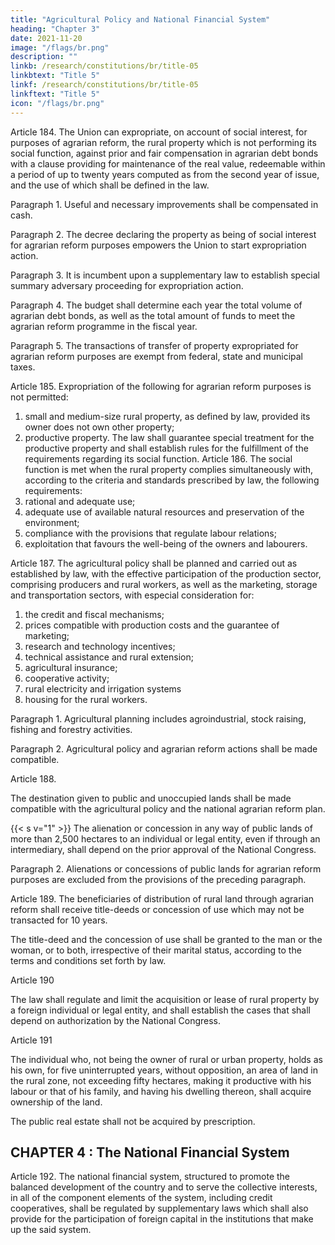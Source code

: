 ```yaml
---
title: "Agricultural Policy and National Financial System"
heading: "Chapter 3"
date: 2021-11-20
image: "/flags/br.png"
description: ""
linkb: /research/constitutions/br/title-05
linkbtext: "Title 5"
linkf: /research/constitutions/br/title-05
linkftext: "Title 5"
icon: "/flags/br.png"
---
```



Article 184.  The Union can expropriate, on account of social interest, for purposes of agrarian reform, the rural property which is not performing its social function, against prior and fair compensation in agrarian debt bonds with a clause providing for maintenance of the real value, redeemable within a period of up to twenty years computed as from the second year of issue, and the use of which shall be defined in the law.


Paragraph 1. Useful and necessary improvements shall be compensated in cash.

Paragraph 2. The decree declaring the property as being of social interest for agrarian reform purposes empowers the Union to start expropriation action.

Paragraph 3. It is incumbent upon a supplementary law to establish special summary adversary proceeding for expropriation action.

Paragraph 4. The budget shall determine each year the total volume of agrarian debt bonds, as well as the total amount of funds to meet the agrarian reform programme in the fiscal year.

Paragraph 5. The transactions of transfer of property expropriated for agrarian reform purposes are exempt from federal, state and municipal taxes.

Article 185.  Expropriation of the following for agrarian reform purposes is not
permitted:
1. small and medium-size rural property, as defined by law, provided its owner
does not own other property;
2.  productive property.
The law shall guarantee special treatment for the productive
property and shall establish rules for the fulfillment of the requirements regarding
its social function.
Article 186. The social function is met when the rural property complies
simultaneously with, according to the criteria and standards prescribed by law, the
following requirements:
1. rational and adequate use;
2.  adequate use of available natural resources and preservation of the
environment;
3.   compliance with the provisions that regulate labour relations;
4. exploitation that favours the well-being of the owners and labourers.

Article 187.  The agricultural policy shall be planned and carried out as established
by law, with the effective participation of the production sector, comprising producers
and rural workers, as well as the marketing, storage and transportation sectors, with
especial consideration for:
1. the credit and fiscal mechanisms;
2.  prices compatible with production costs and the guarantee of marketing;
3.   research and technology incentives;
4. technical assistance and rural extension;
5. agricultural insurance;
6.  cooperative activity;
7.   rural electricity and irrigation systems
8.    housing for the rural workers.

Paragraph 1. Agricultural planning includes agroindustrial, stock raising, fishing and forestry activities.

Paragraph 2. Agricultural policy and agrarian reform actions shall be made compatible.


Article 188.  

The destination given to public and unoccupied lands shall be made compatible with the agricultural policy and the national agrarian reform plan.

{{< s v="1" >}} The alienation or concession in any way of public lands of more than 2,500 hectares to an individual or legal entity, even if through an intermediary, shall depend on the prior approval of the National Congress.

Paragraph 2. Alienations or concessions of public lands for agrarian reform purposes are excluded from the provisions of the preceding paragraph. 

Article 189. The beneficiaries of distribution of rural land through agrarian reform shall receive title-deeds or concession of use which may not be transacted for 10 years.

The title-deed and the concession of use shall be granted to the man or the woman, or to both, irrespective of their marital status, according to the terms and conditions set forth by law.

Article 190

The law shall regulate and limit the acquisition or lease of rural property by a foreign individual or legal entity, and shall establish the cases that shall depend on authorization by the National Congress.

Article 191

The individual who, not being the owner of rural or urban property, holds as his own, for five uninterrupted years, without opposition, an area of land in the rural zone, not exceeding fifty hectares, making it productive with his labour or that of his family, and having his dwelling thereon, shall acquire ownership of the land. 

The public real estate shall not be acquired by prescription.


## CHAPTER 4 : The National Financial System

Article 192. The national financial system, structured to promote the balanced development of the country and to serve the collective interests, in all of the component elements of the system, including credit cooperatives, shall be regulated by supplementary laws which shall also provide for the participation of foreign capital in the institutions that make up the said system.
